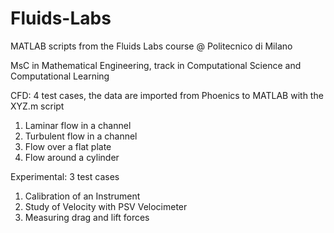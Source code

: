 # Fluids-Labs
MATLAB scripts from the Fluids Labs course @ Politecnico di Milano

MsC in Mathematical Engineering, track in Computational Science and Computational Learning

CFD: 4 test cases, the data are imported from Phoenics to MATLAB with the XYZ.m script
1) Laminar flow in a channel
2) Turbulent flow in a channel
3) Flow over a flat plate
4) Flow around a cylinder

Experimental: 3 test cases
1) Calibration of an Instrument
2) Study of Velocity with PSV Velocimeter
3) Measuring drag and lift forces
